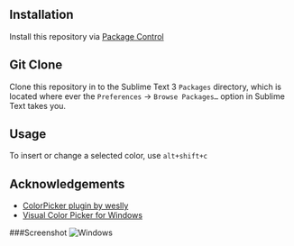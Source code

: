 ## Installation
Install this repository via [Package Control](http://wbond.net/sublime_packages/package_control)

## Git Clone
Clone this repository in to the Sublime Text 3 `Packages` directory, which is located where ever the `Preferences` -> `Browse Packages…` option in Sublime Text takes you.

## Usage
To insert or change a selected color, use `alt+shift+c`


## Acknowledgements
- [ColorPicker plugin by weslly](http://weslly.github.io/ColorPicker/)
- [Visual Color Picker for Windows](http://www.linxexplorer.com/colorpicker.html)

###Screenshot
![Windows](http://www.linxexplorer.com/screenshots/colorpicker_b.jpg "Windows")
